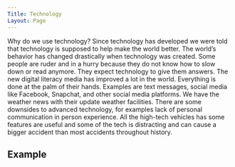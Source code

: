 ```yaml
---
Title: Technology
Layout: Page
---
```

Why do we use technology? Since technology has developed we were told that technology is supposed to help make the world better. The world’s behavior has changed drastically when technology was created. Some people are ruder and in a hurry because they do not know how to slow down or read anymore. They expect technology to give them answers.
The new digital literacy media has improved a lot in the world. Everything is done at the palm of their hands. Examples are text messages, social media like Facebook, Snapchat, and other social media platforms. We have the weather news with their update weather facilities. 
There are some downsides to advanced technology, for examples lack of personal communication in person experience. All the high-tech vehicles has some features are useful and some of the tech is distracting and can cause a bigger accident than most accidents throughout history. 

## Example
